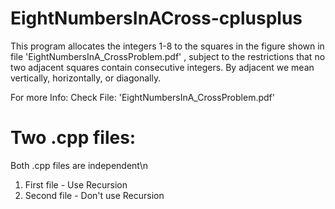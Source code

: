 EightNumbersInACross-cplusplus
==============================

This program allocates the integers 1-8 to the squares in the figure shown in file 'EightNumbersInA_CrossProblem.pdf' , 
subject to the restrictions that no two adjacent squares contain consecutive integers. 
By adjacent we mean vertically, horizontally, or diagonally.

For more Info: 
Check File: 'EightNumbersInA_CrossProblem.pdf'

Two .cpp files:
===============
Both .cpp files are independent\n
1) First file - Use Recursion
2) Second file - Don't use Recursion


